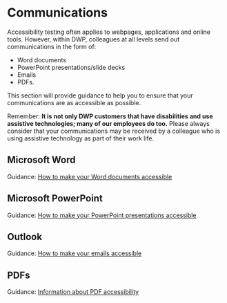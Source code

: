# Communications

Accessibility testing often applies to webpages, applications and online tools. However, within DWP, colleagues at all levels send out communications in the form of:

- Word documents
- PowerPoint presentations/slide decks
- Emails
- PDFs.

This section will provide guidance to help you to ensure that your communications are as accessible as possible.

Remember: **It is not only DWP customers that have disabilities and use assistive technologies; many of our employees do too.** Please always consider that your communications may be received by a colleague who is using assistive technology as part of their work life.

## Microsoft Word

Guidance: [How to make your Word documents accessible](/tools-and-resources/communications/microsoft-word)

## Microsoft PowerPoint

Guidance: [How to make your PowerPoint presentations accessible](/tools-and-resources/communications/microsoft-powerpoint)

## Outlook

Guidance: [How to make your emails accessible](/tools-and-resources/communications/outlook)

## PDFs

Guidance: [Information about PDF accessibility](/tools-and-resources/communications/pdfs)